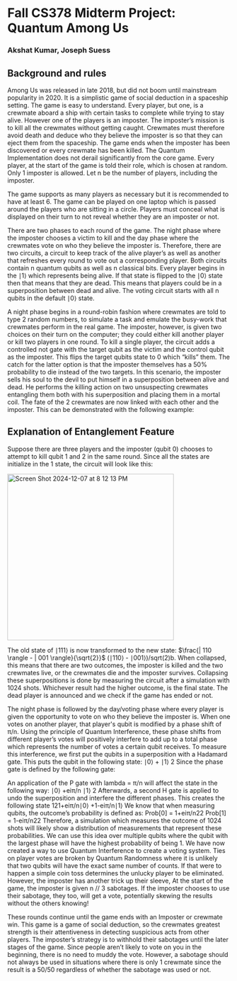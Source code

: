# Fall CS378 Midterm Project: Quantum Among Us
### Akshat Kumar, Joseph Suess

## Background and rules
Among Us was released in late 2018, but did not boom until mainstream popularity in 2020. It is a simplistic game of social deduction in a spaceship setting. The game is easy to understand. Every player, but one, is a crewmate aboard a ship with certain tasks to complete while trying to stay alive. However one of the players is an imposter. The imposter’s mission is to kill all the crewmates without getting caught. Crewmates must therefore avoid death and deduce who they believe the imposter is so that they can eject them from the spaceship. The game ends when the imposter has been discovered or every crewmate has been killed. The Quantum Implementation does not derail significantly from the core game. Every player, at the start of the game is told their role, which is chosen at random. Only 1 imposter is allowed. Let n be the number of players, including the imposter. 

The game supports as many players as necessary but it is recommended to have at least 6. The game can be played on one laptop which is passed around the players who are sitting in a circle. Players must conceal what is displayed on their turn to not reveal whether they are an imposter or not. 

There are two phases to each round of the game. The night phase where the imposter chooses a victim to kill and the day phase where the crewmates vote on who they believe the imposter is. Therefore, there are two circuits, a circuit to keep track of the alive player’s as well as another that refreshes every round to vote out a corresponding player. Both circuits contain n quantum qubits as well as n classical bits. Every player begins in the ∣1⟩ which represents being alive. If that state is flipped to the ∣0⟩ state then that means that they are dead. This means that players could be in a superposition between dead and alive. The voting circuit starts with all n qubits in the default ∣0⟩ state.

A night phase begins in a round-robin fashion where crewmates are told to type 2 random numbers, to simulate a task and emulate the busy-work that crewmates perform in the real game. The imposter, however, is given two choices on their turn on the computer; they could either kill another player or kill two players in one round. To kill a single player, the circuit adds a controlled not gate with the target qubit as the victim and the control qubit as the imposter. This flips the target qubits state to 0 which “kills” them. The catch for the latter option is that the imposter themselves has a 50% probability to die instead of the two targets. In this scenario, the imposter sells his soul to the devil to put himself in a superposition between alive and dead. He performs the killing action on two unsuspecting crewmates entangling them both with his superposition and placing them in a mortal coil. The fate of the 2 crewmates are now linked with each other and the imposter. This can be demonstrated with the following example:

## Explanation of Entanglement Feature
Suppose there are three players and the imposter (qubit 0) chooses to attempt to kill qubit 1 and 2 in the same round. Since all the states are initialize in the 1 state, the circuit will look like this:

<img width="376" alt="Screen Shot 2024-12-07 at 8 12 13 PM" src="https://github.com/user-attachments/assets/1b4e41cb-6e23-4b9a-bc4f-61005c3b5942">

The old state of ∣111⟩ is now transformed to the new state: $\frac{| 110 \rangle - | 001 \rangle}{\sqrt{2}}$
(∣110⟩ - ∣001⟩)/sqrt(2)b. When collapsed, this means that there are two outcomes, the imposter is killed and the two crewmates live, or the crewmates die and the imposter survives. Collapsing these superpositions is done by measuring the circuit after a simulation with 1024 shots. Whichever result had the higher outcome, is the final state. The dead player is announced and we check if the game has ended or not. 

The night phase is followed by the day/voting phase where every player is given the opportunity to vote on who they believe the imposter is. When one votes on another player, that player's qubit is modified by a phase shift of π/n.  Using the principle of Quantum Interference, these phase shifts from different player’s votes will positively interfere to add up to a total phase which represents the number of votes a certain qubit receives. To measure this interference, we first put the qubits in a superposition with a Hadamard gate. This puts the qubit in the following state:
∣0⟩ + ∣1⟩ 2
Since the phase gate is defined by the following gate:


An application of the P gate with lambda = π/n will affect the state in the following way:
∣0⟩ +eiπ/n ∣1⟩ 2
Afterwards, a second H gate is applied to undo the superposition and interfere the different phases. This creates the following state
121+eiπ/n∣0⟩ +1-eiπ/n∣1⟩ 
We know that when measuring qubits, the outcome’s probability is defined as:
Prob[0] = 1+eiπ/n22
Prob[1] = 1-eiπ/n22
Therefore, a simulation which measures the outcome of 1024 shots will likely show a distribution of measurements that represent these probabilities. We can use this idea over multiple qubits where the qubit with the largest phase will have the highest probability of being 1. We have now created a way to use Quantum Interference to create a voting system. Ties on player votes are broken by Quantum Randomness where it is unlikely that two qubits will have the exact same number of counts. If that were to happen a simple coin toss determines the unlucky player to be eliminated. However, the imposter has another trick up their sleeve, At the start of the game, the imposter is given n // 3 sabotages. If the imposter chooses to use their sabotage, they too, will get a vote, potentially skewing the results without the others knowing! 

These rounds continue until the game ends with an Imposter or crewmate win. This game is a game of social deduction, so the crewmates greatest strength is their attentiveness in detecting suspicious acts from other players. The imposter’s strategy is to withhold their sabotages until the later stages of the game. Since people aren’t likely to vote on you in the beginning, there is no need to muddy the vote. However, a sabotage should not always be used in situations where there is only 1 crewmate since the result is a 50/50 regardless of whether the sabotage was used or not.
